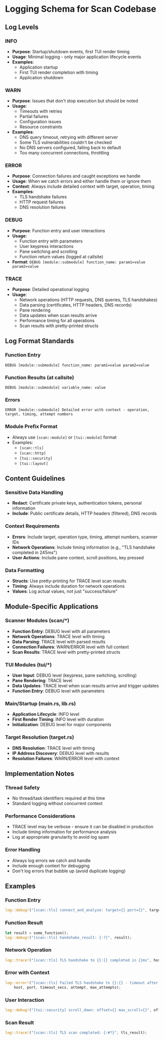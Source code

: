# Logging Schema for Scan Codebase

## Log Levels

### INFO
- **Purpose**: Startup/shutdown events, first TUI render timing
- **Usage**: Minimal logging - only major application lifecycle events
- **Examples**:
  - Application startup
  - First TUI render completion with timing
  - Application shutdown

### WARN
- **Purpose**: Issues that don't stop execution but should be noted
- **Usage**: 
  - Timeouts with retries
  - Partial failures
  - Configuration issues
  - Resource constraints
- **Examples**:
  - DNS query timeout, retrying with different server
  - Some TLS vulnerabilities couldn't be checked
  - No DNS servers configured, falling back to default
  - Too many concurrent connections, throttling

### ERROR
- **Purpose**: Connection failures and caught exceptions we handle
- **Usage**: When we catch errors and either handle them or ignore them
- **Context**: Always include detailed context with target, operation, timing
- **Examples**:
  - TLS handshake failures
  - HTTP request failures
  - DNS resolution failures

### DEBUG
- **Purpose**: Function entry and user interactions
- **Usage**:
  - Function entry with parameters
  - User keypress interactions
  - Pane switching and scrolling
  - Function return values (logged at callsite)
- **Format**: `DEBUG [module::submodule] function_name: param1=value param2=value`

### TRACE
- **Purpose**: Detailed operational logging
- **Usage**:
  - Network operations (HTTP requests, DNS queries, TLS handshakes)
  - Data parsing (certificates, HTTP headers, DNS records)
  - Pane rendering
  - Data updates when scan results arrive
  - Performance timing for all operations
  - Scan results with pretty-printed structs

## Log Format Standards

### Function Entry
```
DEBUG [module::submodule] function_name: param1=value param2=value
```

### Function Results (at callsite)
```
DEBUG [module::submodule] variable_name: value
```

### Errors
```
ERROR [module::submodule] Detailed error with context - operation, target, timing, attempt numbers
```

### Module Prefix Format
- Always use `[scan::module]` or `[tui::module]` format
- Examples:
  - `[scan::tls]`
  - `[scan::http]` 
  - `[tui::security]`
  - `[tui::layout]`

## Content Guidelines

### Sensitive Data Handling
- **Redact**: Certificate private keys, authentication tokens, personal information
- **Include**: Public certificate details, HTTP headers (filtered), DNS records

### Context Requirements
- **Errors**: Include target, operation type, timing, attempt numbers, scanner IDs
- **Network Operations**: Include timing information (e.g., "TLS handshake completed in 245ms")
- **User Actions**: Include pane context, scroll positions, key pressed

### Data Formatting
- **Structs**: Use pretty-printing for TRACE level scan results
- **Timing**: Always include duration for network operations
- **Values**: Log actual values, not just "success/failure"

## Module-Specific Applications

### Scanner Modules (scan/*)
- **Function Entry**: DEBUG level with all parameters
- **Network Operations**: TRACE level with timing
- **Data Parsing**: TRACE level with parsed results
- **Connection Failures**: WARN/ERROR level with full context
- **Scan Results**: TRACE level with pretty-printed structs

### TUI Modules (tui/*)
- **User Input**: DEBUG level (keypress, pane switching, scrolling)
- **Pane Rendering**: TRACE level
- **Data Updates**: TRACE level when scan results arrive and trigger updates
- **Function Entry**: DEBUG level with parameters

### Main/Startup (main.rs, lib.rs)
- **Application Lifecycle**: INFO level
- **First Render Timing**: INFO level with duration
- **Initialization**: DEBUG level for major components

### Target Resolution (target.rs)
- **DNS Resolution**: TRACE level with timing
- **IP Address Discovery**: DEBUG level with results
- **Resolution Failures**: WARN/ERROR level with context

## Implementation Notes

### Thread Safety
- No thread/task identifiers required at this time
- Standard logging without concurrent context

### Performance Considerations
- TRACE level may be verbose - ensure it can be disabled in production
- Include timing information for performance analysis
- Log at appropriate granularity to avoid log spam

### Error Handling
- Always log errors we catch and handle
- Include enough context for debugging
- Don't log errors that bubble up (avoid duplicate logging)

## Examples

### Function Entry
```rust
log::debug!("[scan::tls] connect_and_analyze: target={} port={}", target, port);
```

### Function Result
```rust
let result = some_function();
log::debug!("[scan::tls] handshake_result: {:?}", result);
```

### Network Operation
```rust
log::trace!("[scan::tls] TLS handshake to {}:{} completed in {}ms", host, port, duration.as_millis());
```

### Error with Context
```rust
log::error!("[scan::tls] Failed TLS handshake to {}:{} - timeout after {}s, attempt {}/{}", 
    host, port, timeout_secs, attempt, max_attempts);
```

### User Interaction
```rust
log::debug!("[tui::security] scroll_down: offset={} max_scroll={}", offset, max_scroll);
```

### Scan Result
```rust
log::trace!("[scan::tls] TLS scan completed: {:#?}", tls_result);
``` 
